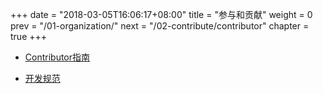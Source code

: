 +++
date = "2018-03-05T16:06:17+08:00"
title = "参与和贡献"
weight = 0
prev = "/01-organization/"
next = "/02-contribute/contributor"
chapter = true
+++

* [Contributor指南](/02-contribute/contributor/)



* [开发规范](/02-contribute/convention/)